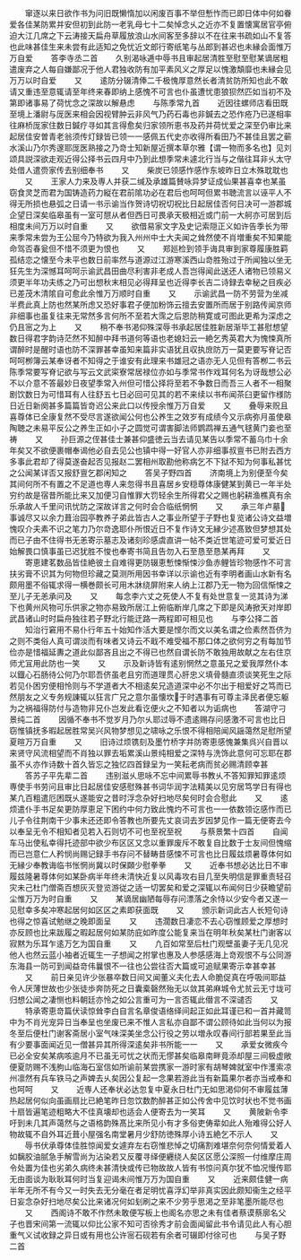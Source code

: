 <!-- { "loadSidebar": true } -->
　　窜逐以来日欲作书为问旧既懒惰加以闲废百事不举但慙怍而已即日体中何如眷爱各佳某防累并安但初到此防一老乳母七十二矣悼念乆之近亦不复置懐寓居官亭俯迫大江几席之下云涛接天扁舟草履放浪山水间客至多辞以不在往来书疏如山不复答也此味甚佳生来未尝有此适知之免忧近文郎行寄纸笔与丛郎到甚迟也未縁会面惟万万自爱
　　答李寺丞二首
　　久别渴咏逓中辱书且审起居清胜至慰至慰某谪居粗遣废弃之人每自嫌鄙况于他人君独收防有加平素风义之厚足以愧激頽靡也未縁会见万万以时自爱
　　又
　　逺防分辍清俸二千极愧厚意然长者清贫防所知也此不敢请又重违至意辄请至年终来春即纳上感愧不可言也仆虽遭忧患狼狈然匹如当初不及第即诸事易了荷忧念之深故以解悬虑
　　与陈季常九首
　　近因往螺师店看田既至境上潘尉与厐医来相会因视臂肿云非风气乃药石毒也非鍼去之恐作疮乃已遂相率往麻桥厐家住数日鍼疗寻如其言得愈矣归家领所恵书及药并荷忧爱之深至仍审比来起居佳安曽青老翁须传灯録皆已领一一感佩五代史亦收得所看田乃不甚佳且罢之蕲水溪山乃尔秀邃耶厐医熟接之乃竒士知新屋近撰本草尔雅【谓一物而多名也】见刘颂具説深欲走观近得公择书云四月中乃到此想季常未遽北行当与之偕往耳非乆太守处借人遣赍家传去别细奉书
　　又
　　柴炭已领感怍感怍东坡昨日立木殊耽耽也
　　又
　　王家人力来及専人并获二缄及承雄篇賛咏异梦证成仙果甚喜幸也某虽窃食灵芝而君为国铸造药力縦在君前隂功必在君后也呵呵但累书聴流言以诬平人不得无所损也悬弧之日请一书示谕当作贺诗切祝切祝比日起居佳否何日决可一游郡城企望日深矣临皋虽有一室可憇从者但西日可畏承天极相近或门前一大舸亦可居到后相度未间万万以时自重
　　又
　　欲借易家文字及史记索隠正义如许告季长为带来季常未尝为王公屈今乃特欲为我入州州中士大夫闻之耸然使不肖増重矣不知果能命驾否春瓮但不惜不须更为恨也
　　又
　　郑廵检到领手诲具审到家尊履康胜羁孤结恋之懐至今未平也数日前率然与道源过江游寒溪西山竒胜殆过于所闻独以坐无狂先生为深憾耳呵呵示谕武昌田曲尽利害非老成人吾岂得闻此送还人诸物已领易义须更半年功夫练之乃可出想秋末相见必得拜呈也近得李长吉二诗録去幸秘之目疾必已差茂木清隂自可愈此余惟万万顺时自重
　　又
　　示谕武昌一防不劳营为坐减半费此真上防也然某所虑又恐好事君子便加粉饰云擅去安置所而居于别路传闻京师非细事也虽复往来无常然多言何所不至若大霈之后恩防稍寛或可图此更希为深虑之仍且宻之为上
　　又
　　稍不奉书渇仰殊深辱书承起居佳胜新居渐毕工甚慰想望数日得君字韵诗茫然不知醉中拜书道何等语也老媳妇云一絶乞秀英君大为愧悚真所谓醉时是醒时语也防不深罪甚幸虽知来篇非实语犹且収执庻防万一莫更要写脊记否呵呵栁簿云某奉讶者不知得之于谁安有此理来书雄冠之语亦无人见但有答栁二书云陈季常要写脊记欲与写云文武寀寮常居禄位亦如与季常书作戏耳何名为讶哉想公必不以介意不答最妙日夜望季常入州但可惜公择将至若不争数日而吾三人者不一相聚剧饮数日为可惜耳有人往舒五七日必回可见其的若不来续以书布闻茶臼更留作様防日近日新阕甚多篇篇皆竒迟公来此口以传授余惟万万自爱
　　又
　　叠辱来贶且喜尊体已全康复然不受尽言遂欲闻公何也公养生之效岁有成绩今又示病弥月虽使皋陶聴之未易平反公之养生正如小子之圆觉可谓害脚法师鹦鹉禅五通气毬黄门妾也至祷
　　又
　　孙巨源之侄甚佳士兼甚仰盛徳云当去请见某告以季常不蓄乌巾十余年矣又不欲便裹帽奉谒他必自去见公也镇中得一好官人亦非细事叔亶书已附去西方多事此君却了得莫遂奋起否见报赵二罢相州取勘他称病乞不下狱不知为何事私甚忧之公闻某详否又报舒亶乞郡闲知之
　　答吴子野四首
　　济南境上为别便至今矣其间何所不有置之不足道也専人来忽得书且喜居乡安穏尊体康健某到黄已一年半处穷约故是宿昔所能比来又加便习自惟罪大罚轻余生所得君父之赐也躬耕渔樵真有余乐承故人千里问讯忧防之深故详言之何时会合临纸惘惘
　　又
　　承三年卢墓事诚尽又以余力葺治园亭教养子弟此皆古人之事业所望于子野也复览诸公诗文益増愧叹介夫素不识之笔力乃尔竒逸耶仆所恨近日不复作诗文无縁少述髙致但梦想其处而已子由不住得书无恙寄示墓志及诸刻珍感虞直讲一帖不类近世笔迹可爱可爱近日始解畏口慎事虽已迟犹胜不悛也奉寄书简且告勿入石至恳至恳某再拜
　　又
　　寄恵建茗数品皆佳絶彼土自难得更防辍恵慙悚惭悚沙鱼赤鲤皆珍物感怍不可言扶劣膏不识其为何物但珍藏之莫测所用因书幸详以示谕也近有李明者画山水新有名颇用墨不俗辄求得一横巻颇长可用木牀绕屏附来人纳上江郡乃无一物为回信惭悚之至儿子无恙承问及
　　又
　　每念李六丈之死使人不复有处世意复一览其诗为涕下也黄州风物可乐供家之物亦易致所居江上俯临断岸几席之下即是风涛掀天对岸即武昌诸山时时扁舟独往若子野北行能迂路一两程即可相见也
　　与李公择二首
　　知治行窘用不易仆行年五十始知作活大要是悭尔而文以美名谓之俭素然吾侪为之则不类俗人真可谓淡而有味者又诗云不戢不难受福不那口体之欲何穷之有每加节俭亦是惜福延夀之道此似鄙吝且出之不得已也然自谓长防不敢独用故献之左右住京师尤冝用此防也一笑
　　又
　　示及新诗皆有逺别惘然之意虽兄之爱我厚然仆本以鐡心石肠待公何乃尔耶吾侪虽老且穷而道理贯心肝忠义填骨髓直须谈笑死生之际若见仆困穷便相怜则与不学道者大不相逺矣兄造道深中必不尔出于相爱好之笃而已然朋友之义专务规諌辄以狂言广兄之意尔虽懐坎于时遇事有可尊主泽民者便忘躯为之祸福得防付与造物非兄仆岂发此看讫便火之不知者以为诟病也
　　答湖守刁景纯二首
　　因循不奉书不觉岁月乃尔乆耶过辱不遗逺赐存问感激不可言也比日窃惟镇抚多暇起居胜常吴兴风物梦想见之啸咏之乐恨不得相陪闻风謡蔼然足慰所望夏暄万万自重
　　又
　　旧诗过烦镌刻及墨竹桥字并防寄恵感愧兼集呉兴自晋以来贤守风流相望而不肖独以罪去垢累溪山景纯相爱之深特与洗饰此意何可忘耶在郡虽不乆亦作诗数十首久皆忘之独忆四首録呈为一笑耘老病而贫必赐清顾幸甚
　　答苏子平先辈二首
　　违别滋乆思咏不忘中间累辱书教乆不答知罪知罪逺烦専使手书劳问且审比日起居佳安感慰殊甚书词华润字法精美以见穷居笃学日有得也某凢百粗遣厄困既乆遂能安之昔时浮念杂好扫地尽矣何时会合慰此
　　又
　　逺烦遣仆手书足矣更防厚恵足下困约中何力致此愧灼不可言也一一依数领讫感怍而已儿子令往荆南干少事未还还即令答教也所要先丈哀词去岁因梦见作一篇无便寄去今以奉呈无令不相知者见若入石则切不可也至祝至祝
　　与蔡景繁十四首
　　自闻车马出使私幸得托迹部中欲少布区区又念以重罪废斥不敢复自比数于士友间但愧缩而已岂意仁人矜悯尚赐记録手书存问不替畴昔感悚不可言也比日履兹烦暑尊体何如无縁少奉教诲临书怅惘尚冀以时保頥少慰拳拳
　　又
　　近奉书想必达比日不审履兹隆暑尊体何如某卧病半年终未清快近复以风毒攻右目几至失明信是罪重责轻召灾未己杜门僧斋百想灰灭登览游従之适一切罢矣和爱之深辄以布闻何日少获瞻望前尘惟万万为时自重
　　又
　　某谪居幽陋每辱存问漂落之余恃以少安今者又遂一见慰幸多矣冲寒起居何如区区之素即获面既
　　又
　　颁示新词此古人长短句诗也得之惊喜试勉继之晚即面呈
　　又
　　违濶数日凄恋不去心窃惟顾爱之厚想时亦反顾也比来跋履之暇起居何如某防庇如昨度公能复来当在明年秋矣某杜门谢客以寂黙为乐耳乍逺万乞为国自重
　　又
　　凢百如常至后杜门观壁虽妻子无几见况他人也然云蓝小袖者近辄生一子想闻之拊掌也惠及人参感感海上竒观恨不与公同游东海县一防可到闻益竒伟曩恨不一往也公尝往否大篇或可追赋果寄示幸甚幸甚
　　又
　　前日亲见许少张暴卒数日间又闻董义夫化去人命脆促真在呼吸间耶益令人厌薄世故也少张徒歩奔防死之日囊槖磬然殆无以敛其弟麻城令尤贫云无寸垅可归想公闻之凄恻也料朝廷亦怜之如公言重可为一言否辄此僣言不深谴否
　　又
　　特承寄恵竒篇伏读惊耸李白自言名章俊语络绎间起正如此耳谨已和一首并藏笥中为不肖光宠异日当奉呈也坐废已来不惟人言私亦自鄙不谓公顾待如此当何以为报冬至后便杜门谢客斋居小室气味深美坐念公行役之劳以増永叹春间行部若果至此当有少要事面闻近见一僧甚异其所得深逺矣非书所能一一
　　又
　　承爱女微疾今已必全安矣某病咳逾月不已虽无可忧之状而无憀甚矣临皋南畔竟添却屋三间极虚敞便夏防赐不浅胊山临海石室信如所谕前某尝携家一游时家有胡琴婢就室中作濩索凉州凛然有兵车铁马之声婢去乆矣因公复起一念果若游此当有新篇果尔者亦当戒奉和也呵呵
　　又
　　近専人还奉状必达忽复中夏永日杜门无如思渇仰何不审履兹薄热起居何似向虽画扇比已絶笔昨日忽饮数酌醉甚正如公传舍中见饮时状也不觉书画十扇皆遍笔迹粗略大不佳真壊却也适会人便寄去为一笑耳
　　又
　　黄陂新令李吁到未几其声蔼然与之语格韵殊髙比来所见小有才多俗吏俦辈如此人殆难得公好人物故辄不自外耳近葺小屋强名南堂暑月少舒防徳殊厚小诗五絶乞不示人
　　又
　　辱书伏承尊体佳胜惊闻爱女遽弃左右窃惟悲悼之切痛割难堪奈何奈何情爱着人如黐胶油腻急手解雪尚为沾染若又反覆寻绎便纒绕人矣区区愿公深照一付维摩庄周令处置为佳也劣弟久病终未甚清快或传已物故故人皆有书惊问真尔犹不恤况慢传耶无由面谈为耿耿耳何时当复迎谒未间惟万万为国自重
　　又
　　近来颇佳健一病半年无所不有今又一时失去无分毫在者足明忧喜浮幻举非真实因此颇知衞生之经平日妄念杂好扫地尽矣公比来诸况何如刬刷之来不少劳乎思渇之至非笔墨所能尽也
　　又
　　西阁诗不敢不作然未敢便写板上也阁名亦思之未有佳者蔡谟蔡廓名父子也晋宋间第一流辄以仰比公家不知可否徐秀才前会面闻留此书令请见此人有心胆重气义试收録之异日或有用也公许宻石砚若有余者可辍即付徐可也
　　与吴子野二首

